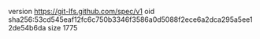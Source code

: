 version https://git-lfs.github.com/spec/v1
oid sha256:53cd545eaf12fc6c750b3346f3586a0d5088f2ece6a2dca295a5ee12de54b6da
size 1775
